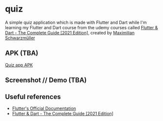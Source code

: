 # quiz

A simple quiz application which is made with Flutter and Dart while I'm learning my Flutter and Dart course from the udemy courses called [Flutter & Dart - The Complete Guide [2021 Edition]](https://www.udemy.com/course/learn-flutter-dart-to-build-ios-android-apps/), created by [Maximilian Schwarzmüller](https://www.udemy.com/user/academind/)

## APK (TBA)

[Quiz app APK](app-release.apk)

## Screenshot // Demo (TBA)

## Useful references

- [Flutter's Official Documentation](https://flutter.dev/docs)
- [Flutter & Dart - The Complete Guide [2021 Edition]](https://www.udemy.com/course/learn-flutter-dart-to-build-ios-android-apps/)
